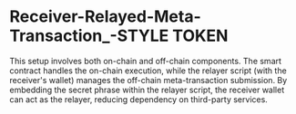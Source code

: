 # Receiver-Relayed-Meta-Transaction_-STYLE TOKEN
This setup involves both on-chain and off-chain components. The smart contract handles the on-chain execution, while the relayer script (with the receiver's wallet) manages the off-chain meta-transaction submission. By embedding the secret phrase within the relayer script, the receiver wallet can act as the relayer, reducing dependency on third-party services.

